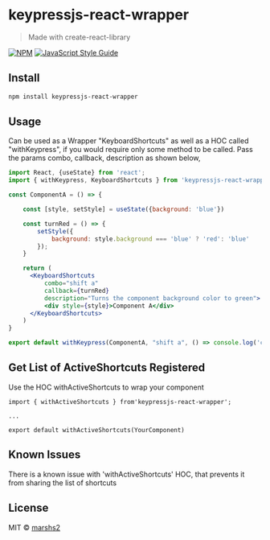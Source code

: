 # keypressjs-react-wrapper

> Made with create-react-library

[![NPM](https://img.shields.io/npm/v/keypressjs-react-wrapper.svg)](https://www.npmjs.com/package/keypressjs-react-wrapper) [![JavaScript Style Guide](https://img.shields.io/badge/code_style-standard-brightgreen.svg)](https://standardjs.com)

## Install

```bash
npm install keypressjs-react-wrapper
```

## Usage

Can be used as a Wrapper "KeyboardShortcuts" as well as a HOC called "withKeypress", if you would require only some method to be called.
Pass the params combo, callback, description as shown below,

```jsx
import React, {useState} from 'react';
import { withKeypress, KeyboardShortcuts } from 'keypressjs-react-wrapper';

const ComponentA = () => {

    const [style, setStyle] = useState({background: 'blue'})

    const turnRed = () => {
        setStyle({
            background: style.background === 'blue' ? 'red': 'blue'
        });
    }

    return (
      <KeyboardShortcuts
          combo="shift a"
          callback={turnRed}
          description="Turns the component background color to green">
          <div style={style}>Component A</div>
      </KeyboardShortcuts>
    )
}

export default withKeypress(ComponentA, "shift a", () => console.log('callback called'));
```

## Get List of ActiveShortcuts Registered

Use the HOC withActiveShortcuts to wrap your component 

```
import { withActiveShortcuts } from'keypressjs-react-wrapper';

...

export default withActiveShortcuts(YourComponent)
```

## Known Issues
There is a known issue with 'withActiveShortcuts' HOC, that prevents it from sharing the list of shortcuts

## License

MIT © [marshs2](https://github.com/marshs2)
